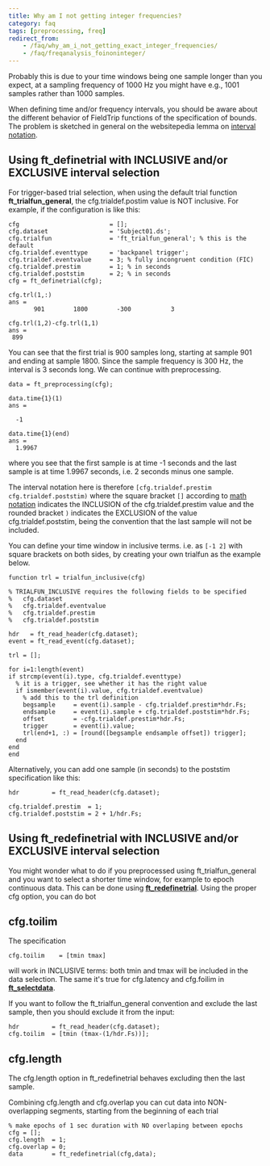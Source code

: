 ```yaml
---
title: Why am I not getting integer frequencies?
category: faq
tags: [preprocessing, freq]
redirect_from:
    - /faq/why_am_i_not_getting_exact_integer_frequencies/
    - /faq/freqanalysis_foinoninteger/
---
```


Probably this is due to your time windows being one sample longer than you expect, at a sampling frequency of 1000 Hz you might have e.g., 1001 samples rather than 1000 samples.

When defining time and/or frequency intervals, you should be aware about the different behavior of FieldTrip functions of the specification of bounds. The problem is sketched in general on the websitepedia lemma on [interval notation](http://en.wikibooks.org/wiki/Algebra/Interval_Notation).

## Using ft_definetrial with INCLUSIVE and/or EXCLUSIVE interval selection

For trigger-based trial selection, when using the default trial function **ft_trialfun_general**, the cfg.trialdef.postim value is NOT inclusive. For example, if the configuration is like this:

    cfg                         = [];
    cfg.dataset                 = 'Subject01.ds';
    cfg.trialfun                = 'ft_trialfun_general'; % this is the default
    cfg.trialdef.eventtype      = 'backpanel trigger';
    cfg.trialdef.eventvalue     = 3; % fully incongruent condition (FIC)
    cfg.trialdef.prestim        = 1; % in seconds
    cfg.trialdef.poststim       = 2; % in seconds
    cfg = ft_definetrial(cfg);

    cfg.trl(1,:)
    ans =
           901        1800        -300           3

    cfg.trl(1,2)-cfg.trl(1,1)
    ans =
     899

You can see that the first trial is 900 samples long, starting at sample 901 and ending at sample 1800. Since the sample frequency is 300 Hz, the interval is 3 seconds long. We can continue with preprocessing.

    data = ft_preprocessing(cfg);

    data.time{1}(1)
    ans =

      -1

    data.time{1}(end)
    ans =
      1.9967

where you see that the first sample is at time -1 seconds and the last sample is at time 1.9967 seconds, i.e. 2 seconds minus one sample.

The interval notation here is therefore `[cfg.trialdef.prestim cfg.trialdef.poststim)` where the square bracket `[]` according to [math notation](https://en.wikipedia.org/wiki/Interval_(mathematics)) indicates the INCLUSION of the cfg.trialdef.prestim value and the rounded bracket `)` indicates the EXCLUSION of the value cfg.trialdef.poststim, being the convention that the last sample will not be included.

You can define your time window in inclusive terms. i.e. as `[-1 2]` with square brackets on both sides, by creating your own trialfun as the example below.

    function trl = trialfun_inclusive(cfg)

    % TRIALFUN_INCLUSIVE requires the following fields to be specified
    %   cfg.dataset
    %   cfg.trialdef.eventvalue
    %   cfg.trialdef.prestim
    %   cfg.trialdef.poststim

    hdr   = ft_read_header(cfg.dataset);
    event = ft_read_event(cfg.dataset);

    trl = [];

    for i=1:length(event)
    if strcmp(event(i).type, cfg.trialdef.eventtype)
      % it is a trigger, see whether it has the right value
      if ismember(event(i).value, cfg.trialdef.eventvalue)
        % add this to the trl definition
        begsample     = event(i).sample - cfg.trialdef.prestim*hdr.Fs;
        endsample     = event(i).sample + cfg.trialdef.poststim*hdr.Fs;
        offset        = -cfg.trialdef.prestim*hdr.Fs;
        trigger       = event(i).value;
        trl(end+1, :) = [round([begsample endsample offset]) trigger];
      end
    end
    end

Alternatively, you can add one sample (in seconds) to the poststim specification like this:

    hdr         = ft_read_header(cfg.dataset);

    cfg.trialdef.prestim  = 1;
    cfg.trialdef.poststim = 2 + 1/hdr.Fs;

## Using ft_redefinetrial with INCLUSIVE and/or EXCLUSIVE interval selection

You might wonder what to do if you preprocessed using ft_trialfun_general and you want to select a shorter time window, for example to epoch continuous data. This can be done using **[ft_redefinetrial](/reference/ft_redefinetrial)**. Using the proper cfg option, you can do bot

## cfg.toilim

The specification

    cfg.toilim    = [tmin tmax]

will work in INCLUSIVE terms: both tmin and tmax will be included in the data selection. The same it's true for cfg.latency and cfg.foilim in **[ft_selectdata](/reference/utilities/ft_selectdata)**.

If you want to follow the ft_trialfun_general convention and exclude the last sample, then you should exclude it from the input:

    hdr         = ft_read_header(cfg.dataset);
    cfg.toilim  = [tmin (tmax-(1/hdr.Fs))];

## cfg.length

The cfg.length option in ft_redefinetrial behaves excluding then the last sample.

Combining cfg.length and cfg.overlap you can cut data into NON-overlapping segments, starting from the beginning of each trial

    % make epochs of 1 sec duration with NO overlaping between epochs
    cfg = [];
    cfg.length  = 1;
    cfg.overlap = 0;
    data        = ft_redefinetrial(cfg,data);
